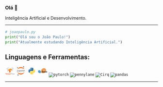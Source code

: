 ### Olá 👋

Inteligência Artificial e Desenvolvimento.

---


```python
# joaopaulo.py
print("Olá sou o João Paulo!")
print("Atualmente estudando Inteligência Artificial.")
```

## **Linguagens e Ferramentas:** 

<code><img height="32" src="https://raw.githubusercontent.com/github/explore/80688e429a7d4ef2fca1e82350fe8e3517d3494d/topics/tensorflow/tensorflow.png" alt="Tensorflow"/></code>
<code><img height="32" src="https://raw.githubusercontent.com/github/explore/a4691f04ff219c1c2aa02fc61fda41aa43f1459a/topics/jupyter-notebook/jupyter-notebook.png" alt="Pytorch"/></code>
<code><img height="32" src="https://raw.githubusercontent.com/github/explore/80688e429a7d4ef2fca1e82350fe8e3517d3494d/topics/python/python.png" alt="Python"/></code>
<code><img height="32" src="https://raw.githubusercontent.com/github/explore/80688e429a7d4ef2fca1e82350fe8e3517d3494d/topics/scikit-learn/scikit-learn.png" alt="HTML5"/></code>
<code><img height="32" src="https://avatars.githubusercontent.com/u/21003710?s=200&v=4" alt="pytorch"/></code>
<code><img height="32" src="https://avatars.githubusercontent.com/u/64286425?s=200&v=4" alt="pennylane"/></code>
<code><img height="32" src="https://avatars.githubusercontent.com/u/31279789?s=200&v=4" alt="Cirq"/></code>
<code><img height="32" src="https://avatars.githubusercontent.com/u/21206976?s=200&v=4" alt="pandas"/></code>

---
